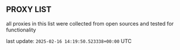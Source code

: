 ## PROXY LIST

all proxies in this list were collected from open sources and tested for functionality

last update: `2025-02-16 14:19:50.523338+00:00` UTC